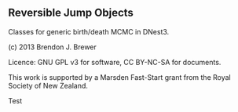 Reversible Jump Objects
-----------------------

Classes for generic birth/death MCMC in DNest3.

(c) 2013 Brendon J. Brewer

Licence: GNU GPL v3 for software, CC BY-NC-SA for documents.

This work is supported by a Marsden Fast-Start grant
from the Royal Society of New Zealand.

Test

